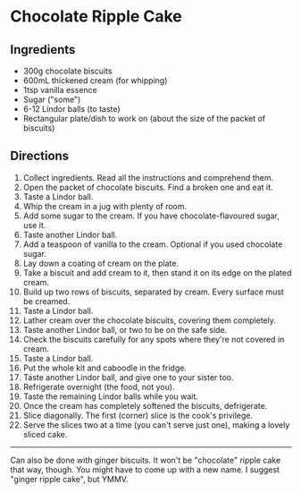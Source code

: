 Chocolate Ripple Cake
=====================

Ingredients
-----------

* 300g chocolate biscuits
* 600mL thickened cream (for whipping)
* 1tsp vanilla essence
* Sugar ("some")
* 6-12 Lindor balls (to taste)
* Rectangular plate/dish to work on (about the size of the packet of biscuits)

Directions
----------

1. Collect ingredients. Read all the instructions and comprehend them.
2. Open the packet of chocolate biscuits. Find a broken one and eat it.
3. Taste a Lindor ball.
4. Whip the cream in a jug with plenty of room.
5. Add some sugar to the cream. If you have chocolate-flavoured sugar, use it.
6. Taste another Lindor ball.
7. Add a teaspoon of vanilla to the cream. Optional if you used chocolate sugar.
8. Lay down a coating of cream on the plate.
9. Take a biscuit and add cream to it, then stand it on its edge on the plated cream.
10. Build up two rows of biscuits, separated by cream. Every surface must be creamed.
11. Taste a Lindor ball.
12. Lather cream over the chocolate biscuits, covering them completely.
13. Taste another Lindor ball, or two to be on the safe side.
14. Check the biscuits carefully for any spots where they're not covered in cream.
15. Taste a Lindor ball.
16. Put the whole kit and caboodle in the fridge.
17. Taste another Lindor ball, and give one to your sister too.
18. Refrigerate overnight (the food, not you).
19. Taste the remaining Lindor balls while you wait.
20. Once the cream has completely softened the biscuits, defrigerate.
21. Slice diagonally. The first (corner) slice is the cook's privilege.
22. Serve the slices two at a time (you can't serve just one), making a lovely sliced cake.

----

Can also be done with ginger biscuits. It won't be "chocolate" ripple cake that way, though. You might have to come up with a new name. I suggest "ginger ripple cake", but YMMV.
